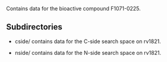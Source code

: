 Contains data for the bioactive compound F1071-0225.

## Subdirectories

- cside/ contains data for the C-side search space on rv1821.

- nside/ contains data for the N-side search space on rv1821.

